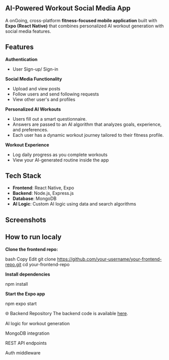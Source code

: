 ## AI-Powered Workout Social Media App 
A onGoing, cross-platform **fitness-focused mobile application** built with **Expo (React Native)** that combines personalized AI workout generation with social media features. 

## Features

**Authentication**
- User Sign-up/ Sign-in

**Social Media Functionality**
- Upload and view posts
- Follow users and send following requests
- View other user's and profiles

**Personalized AI Workouts**
- Users fill out a smart questionnaire.
- Answers are passed to an AI algorithm that analyzes goals, experience, and preferences.
- Each user has a dynamic workout journey tailored to their fitness profile.

**Workout Experience**
- Log daily progress as you complete workouts
- View your AI-generated routine inside the app

## Tech Stack 
- **Frontend**: React Native, Expo
- **Backend**: Node.js, Express.js 
- **Database**: MongoDB
- **AI Logic**: Custom AI logic using data and search algorithms

## Screenshots 


## How to run localy

**Clone the frontend repo:**

bash Copy Edit
git clone https://github.com/your-username/your-frontend-repo.git
cd your-frontend-repo

**Install dependencies**

npm install 

**Start the Expo app** 

npm expo start

🌐 Backend Repository
The backend code is available [here]().

AI logic for workout generation

MongoDB integration

REST API endpoints

Auth middleware
